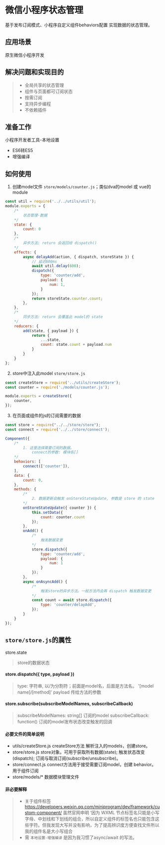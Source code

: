 # 微信小程序状态管理
基于发布订阅模式、小程序自定义组件behaviors配置 实现数据的状态管理。
   
## 应用场景
原生微信小程序开发

## 解决问题和实现目的
> * 全局共享的状态管理
> * 组件与页面都可订阅状态
> * 按需订阅
> * 支持异步编程
> * 不依赖插件

## 准备工作
小程序开发者工具-本地设置
* ES6转ES5
* 增强编译

## 如何使用
1. 创建model文件 `store/models/counter.js`；类似dva的model 或 vue的module
```javascript
const util = require('../../utils/util');
module.exports = {
    /* 
        状态管理-数据
    */
    state: {
        count: 0
    },
    /* 
        异步方法: return 会返回给 dispatch()
    */
    effects: {
        async delayAdd(action, { dispatch, storeState }) {
            // 延迟600ms
            await util.delay(600);
            dispatch({
                type: 'counter/add',
                payload: {
                    num: 1,
                }
            });
            return storeState.counter.count;
        },
    },
    /*
        同步方法: return 会覆盖此 model的 state
    */
    reducers: {
        add(state, { payload }) {
            return {
                ...state,
                count: state.count + payload.num
            }
        }
    }
};
```

2. store中注入此model `store/store.js`
```javascript
const createStore = require('../utils/createStore');
const counter = require('./models/counter.js');

module.exports = createStore({
    counter,
});
```

3. 在页面或组件的js的订阅需要的数据
```javascript
const store = require("../../store/store");
const connect = require('../../store/connect');

Component({
    /* 
        1. 这里选择需要订阅的数据。
            connect的参数: 模块名[]
    */
    behaviors: [
        connect(['counter']),
    ],
    data: {
        count: 0,
    },
    methods: {
        /*  
            2. 数据更新会触发 onStoreStateUpdate, 参数是 store 的 state
        */
        onStoreStateUpdate({ counter }) {
            this.setData({
                count: counter.count
            });
        },
        onAdd() {
            /* 
                触发数据变更
            */
            store.dispatch({
                type: 'counter/add',
                payload: {
                    num: 1
                }
            });
        },
        async onAsyncAdd() {
            /* 
                触发store的异步方法。一般方法内会再 dispatch 触发数据变更
            */
            const count = await store.dispatch({
                type: 'counter/delayAdd',
            });
        }
    }
});
```

## `store/store.js`的属性
store.state
> store的数据状态
#### store.dispatch({ type, payload })
> type: 字符串, 以/为分割符；前面是model名，后面是方法名。 '[model name]/[method]'
> payload 传给方法的参数
#### store.subscribe(subscribeModelNames, subscribeCallback)
> subscribeModelNames: string[]  订阅的model
> subscribeCallback: function()  订阅的model发布状态改变触发的回调
   
#### 必要文件的简单说明
* utils/createStore.js createStore方法 解析注入的models，创建store。
* store/store.js store对象。可用于获取所有数据(state); 触发状态改变(dispatch); 订阅与取消订阅(subscribe/unsubscribe)。
* store/connect.js connect方法用于接受需要订阅model，创建 behavior。 用于组件订阅
* store/models/* 数据模块管理文件

#### 非必要解释
> * 关于组件标签 https://developers.weixin.qq.com/miniprogram/dev/framework/custom-component/ 虽然官网申明 ‘因为 WXML 节点标签名只能是小写字母、中划线和下划线的组合，所以自定义组件的标签名也只能包含这些字符。但我发现大写并没有影响，为了提高辨识度方便查找文件所以我的组件名是大小写组合
> * 需 `本地设置-增强编译` 是因为我习惯了async/await 的写法。




